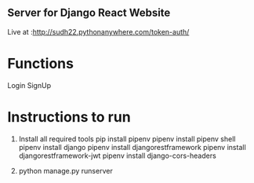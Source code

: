 ## Server for Django React Website

Live at :http://sudh22.pythonanywhere.com/token-auth/

# Functions
Login
SignUp

# Instructions to run
1) Install all required tools
    pip install pipenv
    pipenv install
    pipenv shell
    pipenv install django
    pipenv install djangorestframework
    pipenv install djangorestframework-jwt
    pipenv install django-cors-headers

2) python manage.py runserver

